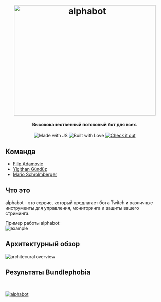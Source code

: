
<h1 align="center">
  <br>
  <a href="https://alphabot.wtf/"><img src="./_media/logo.png " width="450" height="350" alt="alphabot"></a>
</h1>

<h4 align = "center"> Высококачественный потоковый бот для всех. </h4>

<p align="center">
    <img src="https://forthebadge.com/images/badges/made-with-javascript.svg" alt="Made with JS">
    <img src="https://forthebadge.com/images/badges/built-with-love.svg" alt="Built with Love">
    <a href="https://alphabot.wtf/"><img src="https://forthebadge.com/images/badges/check-it-out.svg" alt="Check it out"></a>
    
</p>



## Команда

<ul>
  <li><a href="https://github.com/SXRIPT">Filip Adamovic</a></li>
  <li><a href="https://github.com/kingyigi">Yigithan Gündüz</a></li>
  <li><a href="https://github.com/LeM4">Mario Schrolmberger</a></li>
</ul>

## Что это
alphabot - это сервис, который предлагает бота Twitch и различные инструменты для управления, мониторинга и защиты вашего стриминга.

Пример работы alphabot:<br/>
<img src="./_media/example.png"  alt="example">

## Архитектурный обзор
<img src="./_media/architecture.png"  alt="architecural overview">


## Результаты Bundlephobia

<br/>

<a href="https://bundlephobia.com/scan-results?packages=axios@0.21.0,bcrypt@5.0.0,bluebird@3.7.2,compression@1.7.4,dotenv@8.2.0,express@4.17.1,express-rate-limit@5.1.3,helmet@4.1.0,joi@17.2.1,jsonwebtoken@8.5.1,mongoose@5.10.1,morgan@1.10.0,passport@0.4.1,passport-jwt@4.0.0,passport-local@1.0.0,redis@3.0.2,serve-favicon@2.5.0,tmi.js@1.5.0,winston@3.3.3,winston-daily-rotate-file@4.5.0"><img src="./_media/bundlephobia.png" alt="alphabot"></a>

